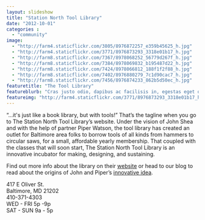 ```yaml
---
layout: slideshow
title: "Station North Tool Library"
date: "2012-10-01"
categories :
  - "community"
image:
  - "http://farm4.staticflickr.com/3805/8976872257_e359b45625_h.jpg"
  - "http://farm4.staticflickr.com/3771/8976873293_3318e01b17_h.jpg"
  - "http://farm8.staticflickr.com/7367/8978068252_56779d267f_h.jpg"
  - "http://farm8.staticflickr.com/7384/8978069832_b195487d22_h.jpg"
  - "http://farm8.staticflickr.com/7424/8978066812_188f1f2f88_h.jpg"
  - "http://farm8.staticflickr.com/7402/8976880279_7c1d90cac7_h.jpg"
  - "http://farm8.staticflickr.com/7456/8976874233_862b5d50ec_h.jpg"
featuretitle: "The Tool Library"
featureblurb: "Cras justo odio, dapibus ac facilisis in, egestas eget quam. Integer posuere erat a ante venenatis dapibus posuere velit aliquet."
featureimg: "http://farm4.staticflickr.com/3771/8976873293_3318e01b17_h.jpg"
---
```


“…it's just like a book library, but with tools!” That’s the tagline when you go to The Station North Tool Library’s website. Under the vision of John Shea and with the help of partner Piper Watson, the tool library has created an outlet for Baltimore area folks to borrow tools of all kinds from hammers to circular saws, for a small, affordable yearly membership. That coupled with the classes that will soon start, The Station North Tool Library is an innovative incubator for making, designing, and sustaining.

Find out more info about the library on their [website](http://www.stationnorthtoollibrary.org) or head to our blog to read about the origins of John and Piper’s [innovative idea](http://rwdfblog.com/2013/06/25/keeping-it-local-and-doing-it-yourself-the-station-north-tool-library/). 

417 E Oliver St.  
Baltimore, MD 21202  
410-371-4303  
WED - FRI 5p -9p  
SAT - SUN 9a - 5p  

